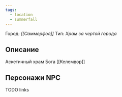 ```yaml
---
tags:
  - location
  - summerfall
---
```

Город: *[[Саммерфол]]*
Тип: *Храм за чертой города*

## Описание
Аскетичный храм Бога [[Келемвор]]
## Персонажи NPC
TODO links
